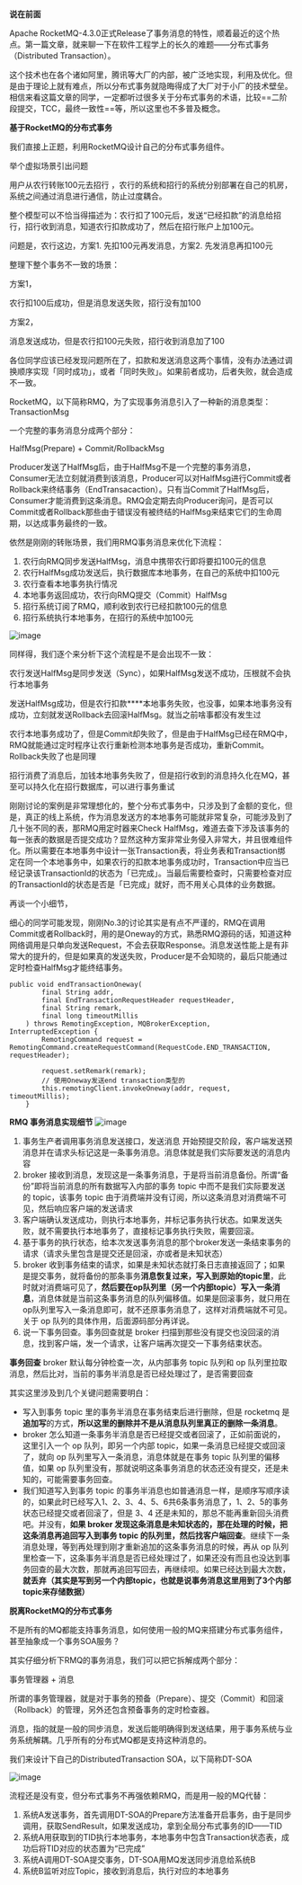 **说在前面**

Apache RocketMQ-4.3.0正式Release了事务消息的特性，顺着最近的这个热点。第一篇文章，就来聊一下在软件工程学上的长久的难题——分布式事务（Distributed Transaction）。

这个技术也在各个诸如阿里，腾讯等大厂的内部，被广泛地实现，利用及优化。但是由于理论上就有难点，所以分布式事务就隐晦得成了大厂对于小厂的技术壁垒。相信来看这篇文章的同学，一定都听过很多关于分布式事务的术语，比较==二阶段提交，TCC，最终一致性==等，所以这里也不多普及概念。

**基于RocketMQ的分布式事务**

我们直接上正题，利用RocketMQ设计自己的分布式事务组件。

举个虚拟场景引出问题

用户从农行转账100元去招行 ，农行的系统和招行的系统分别部署在自己的机房，系统之间通过消息进行通信，防止过度耦合。

整个模型可以不恰当得描述为：农行扣了100元后，发送“已经扣款”的消息给招行，招行收到消息，知道农行扣款成功了，然后在招行账户上加100元。

问题是，农行这边，方案1. 先扣100元再发消息，方案2. 先发消息再扣100元

整理下整个事务不一致的场景：

方案1，

农行扣100后成功，但是消息发送失败，招行没有加100

方案2，

消息发送成功，但是农行扣100元失败，招行收到消息加了100

各位同学应该已经发现问题所在了，扣款和发送消息这两个事情，没有办法通过调换顺序实现「同时成功」，或者「同时失败」。如果前者成功，后者失败，就会造成不一致。

RocketMQ，以下简称RMQ，为了实现事务消息引入了一种新的消息类型：TransactionMsg

一个完整的事务消息分成两个部分：

HalfMsg(Prepare) + Commit/RollbackMsg

Producer发送了HalfMsg后，由于HalfMsg不是一个完整的事务消息，Consumer无法立刻就消费到该消息，Producer可以对HalfMsg进行Commit或者Rollback来终结事务（EndTransacaction）。只有当Commit了HalfMsg后，Consumer才能消费到这条消息。RMQ会定期去向Producer询问，是否可以Commit或者Rollback那些由于错误没有被终结的HalfMsg来结束它们的生命周期，以达成事务最终的一致。

依然是刚刚的转账场景，我们用RMQ事务消息来优化下流程：

1. 农行向RMQ同步发送HalfMsg，消息中携带农行即将要扣100元的信息
2. 农行HalfMsg成功发送后，执行数据库本地事务，在自己的系统中扣100元
3. 农行查看本地事务执行情况
4. 本地事务返回成功，农行向RMQ提交（Commit）HalfMsg
5. 招行系统订阅了RMQ，顺利收到农行已经扣款100元的信息
6. 招行系统执行本地事务，在招行的系统中加100元

![image](https://upload-images.jianshu.io/upload_images/716353-c69f28b826c3ef7e?imageMogr2/auto-orient/strip|imageView2/2/w/1080/format/webp)


同样得，我们逐个来分析下这个流程是不是会出现不一致：

农行发送HalfMsg是同步发送（Sync），如果HalfMsg发送不成功，压根就不会执行本地事务

发送HalfMsg成功，但是农行扣款****本地事务失败，也没事，如果本地事务没有成功，立刻就发送Rollback去回滚HalfMsg。就当之前啥事都没有发生过

农行本地事务成功了，但是Commit却失败了，但是由于HalfMsg已经在RMQ中，RMQ就能通过定时程序让农行重新检测本地事务是否成功，重新Commit。Rollback失败了也是同理

招行消费了消息后，加钱本地事务失败了，但是招行收到的消息持久化在MQ，甚至可以持久化在招行数据库，可以进行事务重试

刚刚讨论的案例是非常理想化的，整个分布式事务中，只涉及到了金额的变化，但是，真正的线上系统，作为消息发送方的本地事务可能就非常复杂，可能涉及到了几十张不同的表，那RMQ用定时器来Check HalfMsg，难道去查下涉及该事务的每一张表的数据是否提交成功？显然这种方案非常业务侵入非常大，并且很难组件化。所以需要在本地事务中设计一张Transaction表，将业务表和Transaction绑定在同一个本地事务中，如果农行的扣款本地事务成功时，Transaction中应当已经记录该TransactionId的状态为「已完成」。当最后需要检查时，只需要检查对应的TransactionId的状态是否是「已完成」就好，而不用关心具体的业务数据。

再谈一个小细节，

细心的同学可能发现，刚刚No.3的讨论其实是有点不严谨的，RMQ在调用Commit或者Rollback时，用的是Oneway的方式，熟悉RMQ源码的话，知道这种网络调用是只单向发送Request，不会去获取Response。消息发送性能上是有非常大的提升的，但是如果真的发送失败，Producer是不会知晓的，最后只能通过定时检查HalfMsg才能终结事务。

```
public void endTransactionOneway(
        final String addr,
        final EndTransactionRequestHeader requestHeader,
        final String remark,
        final long timeoutMillis
    ) throws RemotingException, MQBrokerException, InterruptedException {
        RemotingCommand request = RemotingCommand.createRequestCommand(RequestCode.END_TRANSACTION, requestHeader);

        request.setRemark(remark);
        // 使用Oneway发送end transaction类型的
        this.remotingClient.invokeOneway(addr, request, timeoutMillis);
    }
```

**RMQ 事务消息实现细节**
![image](https://note.youdao.com/yws/res/19769/WEBRESOURCEb34ea67437cc0d6d318b4f22dd95aeb1)

1. 事务生产者调用事务消息发送接口，发送消息
   开始预提交阶段，客户端发送预消息并在请求头标记这是一条事务消息。消息体就是我们实际要发送的消息内容
1. broker 接收到消息，发现这是一条事务消息，于是将当前消息备份。所谓“备份”即将当前消息的所有数据写入内部的事务 topic 中而不是我们实际要发送的 topic，该事务 topic 由于消费端并没有订阅，所以这条消息对消费端不可见，然后响应客户端的发送请求
1. 客户端确认发送成功，则执行本地事务，并标记事务执行状态。如果发送失败，就不需要执行本地事务了，直接标记事务执行失败，需要回滚。
1. 基于事务的执行状态，给本次发送事务消息的那个broker发送一条结束事务的请求（请求头里包含是提交还是回滚，亦或者是未知状态）
1. broker 收到事务结束的请求，如果是未知状态就打条日志直接返回了；如果是提交事务，就将备份的那条事务**消息恢复过来，写入到原始的topic里**，此时就对消费端可见了，**然后要在op队列里（另一个内部topic）写入一条消息**，消息体就是当前这条事务消息的队列偏移值。如果是回滚事务，就只用在op队列里写入一条消息即可，就不还原事务消息了，这样对消费端就不可见。关于 op 队列的具体作用，后面源码部分再详说。
1. 说一下事务回查。事务回查就是 broker 扫描到那些没有提交也没回滚的消息，找到客户端，发一个请求，让客户端再次提交一下事务结束状态。

**事务回查**
broker 默认每分钟检查一次，从内部事务 topic 队列和 op 队列里拉取消息，然后比对，当前的事务半消息是否已经处理过了，是否需要回查

其实这里涉及到几个关键问题需要明白：

- 写入到事务 topic 里的事务半消息在事务结束后进行删除，但是 rocketmq 是**追加写**的方式，**所以这里的删除并不是从消息队列里真正的删除一条消息**。
- broker 怎么知道一条事务半消息是否已经提交或者回滚了，正如前面说的，这里引入一个 op 队列，即另一个内部 topic，如果一条消息已经提交或回滚了，就向 op 队列里写入一条消息，消息体就是在事务 topic 队列里的偏移值，如果 op 队列里没有，那就说明这条事务消息的状态还没有提交，还是未知的，可能需要事务回查。
- 我们知道写入到事务 topic 的事务半消息也如普通消息一样，是顺序写顺序读的，如果此时已经写入1、2、3、4、5、6共6条事务消息了，1、2、5的事务状态已经提交或者回滚了，但是 3、4 还是未知的，那总不能再重新回头消费吧。并没有，**如果 broker 发现这条消息是未知状态的，那在处理的时候，把这条消息再追回写入到事务 topic 的队列里，然后找客户端回查**。继续下一条消息处理，等到再处理到刚才重新追加的这条事务消息的时候，再从 op 队列里检查一下，这条事务半消息是否已经处理过了，如果还没有而且也没达到事务回查的最大次数，那就再追回写回去，再继续呗。如果已经达到最大次数，**就丢弃（其实是写到另一个内部topic，也就是说事务消息这里用到了3个内部topic来存储数据）**


**脱离RocketMQ的分布式事务**

不是所有的MQ都能支持事务消息，如何使用一般的MQ来搭建分布式事务组件，甚至抽象成一个事务SOA服务？

其实仔细分析下RMQ的事务消息，我们可以把它拆解成两个部分：

事务管理器 + 消息

所谓的事务管理器，就是对于事务的预备（Prepare）、提交（Commit）和回滚（Rollback）的管理，另外还包含预备事务的定时检查器。

消息，指的就是一般的同步消息，发送后能明确得到发送结果，用于事务系统与业务系统解耦。几乎所有的分布式MQ都是支持这种消息的。

我们来设计下自己的DistributedTransaction SOA，以下简称DT-SOA

![image](https://upload-images.jianshu.io/upload_images/716353-41c51f7f826283c0?imageMogr2/auto-orient/strip|imageView2/2/w/1080/format/webp)



流程还是没有变，但分布式事务不再强依赖RMQ，而是用一般的MQ代替：

1. 系统A发送事务，首先调用DT-SOA的Prepare方法准备开启事务，由于是同步调用，获取SendResult，如果发送成功，拿到全局分布式事务的ID——TID
2. 系统A用获取到的TID执行本地事务，本地事务中包含Transaction状态表，成功后将TID对应的状态置为“已完成”
3. 系统A调用DT-SOA提交事务，DT-SOA用MQ发送同步消息给系统B
4. 系统B监听对应Topic，接收到消息后，执行对应的本地事务
